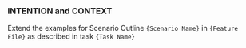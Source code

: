 ### INTENTION and CONTEXT
Extend the examples for Scenario Outline `{Scenario Name}` in `{Feature File}` as described in task `{Task Name}`
